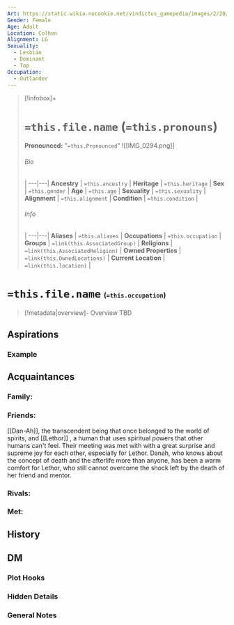 ```yaml
---
Art: https://static.wikia.nocookie.net/vindictus_gamepedia/images/2/20/Danah_%28NPC_Icon%29.png/revision/latest?cb=20210630115849
Gender: Female
Age: Adult
Location: Colhen
Alignment: LG
Sexuality:
  - Lesbian
  - Dominant
  - Top
Occupation:
  - Outlander
---
```


> [!infobox]+
> # `=this.file.name` (`=this.pronouns`)
> **Pronounced:**  "`=this.Pronounced`"
>![[IMG_0294.png]]
> ###### Bio
>  |
> ---|---|
> **Ancestry** | `=this.ancestry` |
> **Heritage** | `=this.heritage` |
> **Sex** | `=this.gender` |
> **Age** | `=this.age` |
> **Sexuality** | `=this.sexuality` |
> **Alignment** | `=this.alignment` |
> **Condition** | `=this.condition` |
> ###### Info
>  |
> ---|---|
> **Aliases** | `=this.aliases` |
> **Occupations** | `=this.occupation` |
> **Groups** | `=link(this.AssociatedGroup)` |
> **Religions** | `=link(this.AssociatedReligion)` |
> **Owned Properties** | `=link(this.OwnedLocations)` |
> **Current Location** | `=link(this.location)` |

# **`=this.file.name`** <span style="font-size: medium">(`=this.occupation`)</span>
> [!metadata|overview]- Overview 
> TBD

## Aspirations
### Example


## Acquaintances
### Family:


### Friends:
[[Dan-Ah]], the transcendent being that once belonged to the world of spirits, and [[Lethor]] , a human that uses spiritual powers that other humans can't feel. Their meeting was met with with a great surprise and supreme joy for each other, especially for Lethor. Danah, who knows about the concept of death and the afterlife more than anyone, has been a warm comfort for Lethor, who still cannot overcome the shock left by the death of her friend and mentor.

### Rivals:


### Met:


## History


## DM
### Plot Hooks


### Hidden Details


### General Notes

